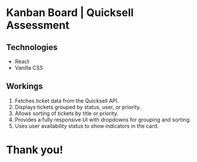 # Kanban Board | Quicksell Assessment

## Technologies

- React
- Vanilla CSS

## Workings

1. Fetches ticket data from the Quicksell API.
2. Displays tickets grouped by status, user, or priority.
3. Allows sorting of tickets by title or priority.
4. Provides a fully responsive UI with dropdowns for grouping and sorting.
5. Uses user availability status to show indicators in the card.

# Thank you!
